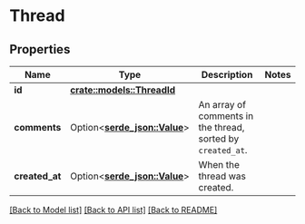 # Thread

## Properties

Name | Type | Description | Notes
------------ | ------------- | ------------- | -------------
**id** | [**crate::models::ThreadId**](thread_id.md) |  | 
**comments** | Option<[**serde_json::Value**](.md)> | An array of comments in the thread, sorted by `created_at`. | 
**created_at** | Option<[**serde_json::Value**](.md)> | When the thread was created. | 

[[Back to Model list]](../README.md#documentation-for-models) [[Back to API list]](../README.md#documentation-for-api-endpoints) [[Back to README]](../README.md)


